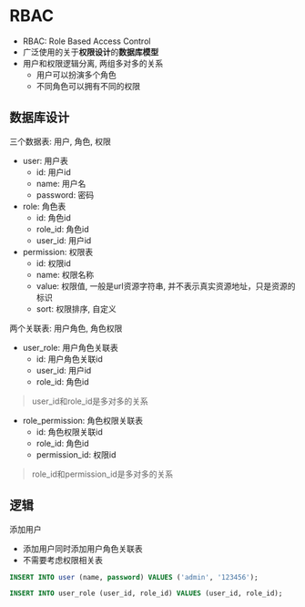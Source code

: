# RBAC

- RBAC: Role Based Access Control
- 广泛使用的关于**权限设计**的**数据库模型**
- 用户和权限逻辑分离, 两组多对多的关系
  - 用户可以扮演多个角色
  - 不同角色可以拥有不同的权限

## 数据库设计

三个数据表: 用户, 角色, 权限

- user: 用户表
  - id: 用户id
  - name: 用户名
  - password: 密码
- role: 角色表
  - id: 角色id
  - role_id: 角色id
  - user_id: 用户id
- permission: 权限表
  - id: 权限id
  - name: 权限名称
  - value: 权限值, 一般是url资源字符串, 并不表示真实资源地址，只是资源的标识
  - sort: 权限排序, 自定义

两个关联表: 用户角色, 角色权限

- user_role: 用户角色关联表
  - id: 用户角色关联id
  - user_id: 用户id
  - role_id: 角色id

> user_id和role_id是多对多的关系

- role_permission: 角色权限关联表
  - id: 角色权限关联id
  - role_id: 角色id
  - permission_id: 权限id

> role_id和permission_id是多对多的关系

## 逻辑

添加用户

- 添加用户同时添加用户角色关联表
- 不需要考虑权限相关表

```sql
INSERT INTO user (name, password) VALUES ('admin', '123456');
```

```sql
INSERT INTO user_role (user_id, role_id) VALUES (user_id, role_id);
```